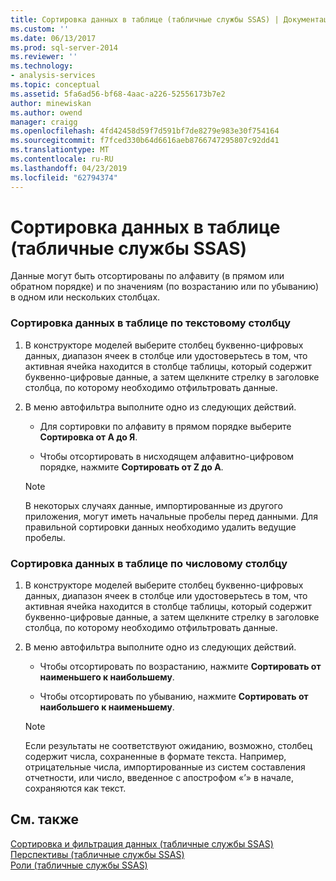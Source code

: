 ```yaml
---
title: Сортировка данных в таблице (табличные службы SSAS) | Документация Майкрософт
ms.custom: ''
ms.date: 06/13/2017
ms.prod: sql-server-2014
ms.reviewer: ''
ms.technology:
- analysis-services
ms.topic: conceptual
ms.assetid: 5fa6ad56-bf68-4aac-a226-52556173b7e2
author: minewiskan
ms.author: owend
manager: craigg
ms.openlocfilehash: 4fd42458d59f7d591bf7de8279e983e30f754164
ms.sourcegitcommit: f7fced330b64d6616aeb8766747295807c92dd41
ms.translationtype: MT
ms.contentlocale: ru-RU
ms.lasthandoff: 04/23/2019
ms.locfileid: "62794374"
---
```

# <a name="sort-data-in-a-table-ssas-tabular"></a>Сортировка данных в таблице (табличные службы SSAS)
  Данные могут быть отсортированы по алфавиту (в прямом или обратном порядке) и по значениям (по возрастанию или по убыванию) в одном или нескольких столбцах.  
  
### <a name="to-sort-the-data-in-a-table-based-on-a-text-column"></a>Сортировка данных в таблице по текстовому столбцу  
  
1.  В конструкторе моделей выберите столбец буквенно-цифровых данных, диапазон ячеек в столбце или удостоверьтесь в том, что активная ячейка находится в столбце таблицы, который содержит буквенно-цифровые данные, а затем щелкните стрелку в заголовке столбца, по которому необходимо отфильтровать данные.  
  
2.  В меню автофильтра выполните одно из следующих действий.  
  
    -   Для сортировки по алфавиту в прямом порядке выберите **Сортировка от А до Я**.  
  
    -   Чтобы отсортировать в нисходящем алфавитно-цифровом порядке, нажмите **Сортировать от Z до A**.  
  
    > [!NOTE]  
    >  В некоторых случаях данные, импортированные из другого приложения, могут иметь начальные пробелы перед данными. Для правильной сортировки данных необходимо удалить ведущие пробелы.  
  
### <a name="to-sort-the-data-in-a-table-based-on-a-numeric-column"></a>Сортировка данных в таблице по числовому столбцу  
  
1.  В конструкторе моделей выберите столбец буквенно-цифровых данных, диапазон ячеек в столбце или удостоверьтесь в том, что активная ячейка находится в столбце таблицы, который содержит буквенно-цифровые данные, а затем щелкните стрелку в заголовке столбца, по которому необходимо отфильтровать данные.  
  
2.  В меню автофильтра выполните одно из следующих действий.  
  
    -   Чтобы отсортировать по возрастанию, нажмите **Сортировать от наименьшего к наибольшему**.  
  
    -   Чтобы отсортировать по убыванию, нажмите **Сортировать от наибольшего к наименьшему**.  
  
    > [!NOTE]  
    >  Если результаты не соответствуют ожиданию, возможно, столбец содержит числа, сохраненные в формате текста. Например, отрицательные числа, импортированные из систем составления отчетности, или число, введенное с апострофом «’» в начале, сохраняются как текст.  
  
## <a name="see-also"></a>См. также  
 [Сортировка и фильтрация данных (табличные службы SSAS)](../filter-and-sort-data-ssas-tabular.md)   
 [Перспективы (табличные службы SSAS)](perspectives-ssas-tabular.md)   
 [Роли (табличные службы SSAS)](roles-ssas-tabular.md)  
  
  
